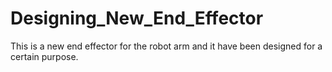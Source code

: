 # Designing_New_End_Effector

This is a new end effector for the robot arm and it have been designed for a certain purpose.
